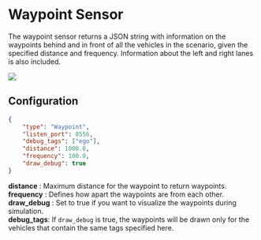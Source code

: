 # Waypoint Sensor

The waypoint sensor returns a JSON string with information on the waypoints behind and in front of all the vehicles in the scenario, given the specified distance and frequency. Information about the left and right lanes is also included.    

<p class="img_container">
<img class="lg_img" src="../img/waypoint.png"/>
</p>


## Configuration

``` json
{
    "type": "Waypoint",
    "listen_port": 8556,
    "debug_tags": ["ego"],
    "distance": 1000.0,
    "frequency": 100.0,
    "draw_debug": true
}

```
**distance** : Maximum distance for the waypoint to return waypoints.   
**frequency** : Defines how apart the waypoints are from each other.    
**draw_debug** : Set to true if you want to visualize the waypoints during simulation.   
**debug_tags**: If `draw_debug` is true, the waypoints will be drawn only for the vehicles that contain the same tags specified here.   
